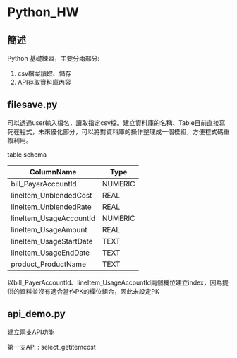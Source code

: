 # Python_HW 

## 簡述 

Python 基礎練習，主要分兩部分:


1. csv檔案讀取、儲存
2. API存取資料庫內容




## filesave.py 

可以透過user輸入檔名，讀取指定csv檔。建立資料庫的名稱、Table目前直接寫死在程式，未來優化部分，可以將對資料庫的操作整理成一個模組，方便程式碼重複利用。

table schema

ColumnName | Type 
---------- | ---- 
bill_PayerAccountId | NUMERIC 
lineItem_UnblendedCost | REAL 
lineItem_UnblendedRate | REAL 
lineItem_UsageAccountId | NUMERIC 
lineItem_UsageAmount | REAL 
lineItem_UsageStartDate | TEXT 
lineItem_UsageEndDate | TEXT 
product_ProductName | TEXT 

以bill_PayerAccountId、lineItem_UsageAccountId兩個欄位建立index，因為提供的資料並沒有適合當作PK的欄位組合，因此未設定PK

## api_demo.py 

建立兩支API功能

第一支API : select_getitemcost
